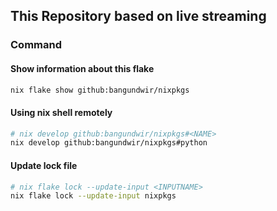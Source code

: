 ## This Repository based on live streaming  

### Command

#### Show information about this flake

```bash
nix flake show github:bangundwir/nixpkgs
```

#### Using nix shell remotely

```bash
# nix develop github:bangundwir/nixpkgs#<NAME>
nix develop github:bangundwir/nixpkgs#python
```

#### Update lock file

```bash
# nix flake lock --update-input <INPUTNAME>
nix flake lock --update-input nixpkgs 
```
